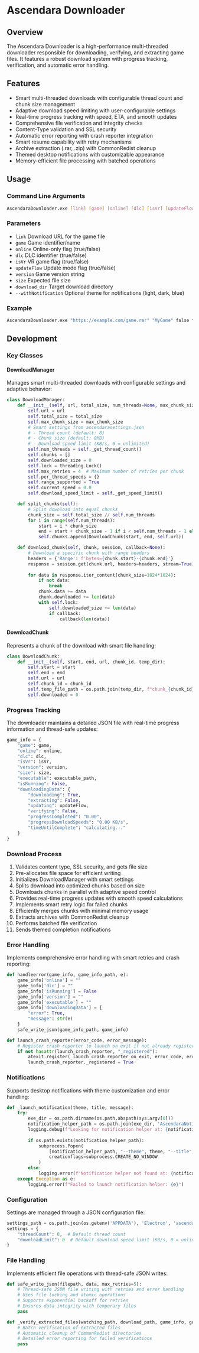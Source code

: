 # Ascendara Downloader

## Overview
The Ascendara Downloader is a high-performance multi-threaded downloader responsible for downloading, verifying, and extracting game files. It features a robust download system with progress tracking, verification, and automatic error handling.

## Features
- Smart multi-threaded downloads with configurable thread count and chunk size management
- Adaptive download speed limiting with user-configurable settings
- Real-time progress tracking with speed, ETA, and smooth updates
- Comprehensive file verification and integrity checks
- Content-Type validation and SSL security
- Automatic error reporting with crash reporter integration
- Smart resume capability with retry mechanisms
- Archive extraction (.rar, .zip) with CommonRedist cleanup
- Themed desktop notifications with customizable appearance
- Memory-efficient file processing with batched operations

## Usage

### Command Line Arguments
```bash
AscendaraDownloader.exe [link] [game] [online] [dlc] [isVr] [updateFlow] [version] [size] [download_dir] [--withNotification theme]
```

### Parameters
- `link`
 Download URL for the game file
- `game`
 Game identifier/name
- `online`
 Online-only flag (true/false)
- `dlc`
 DLC identifier (true/false)
- `isVr`
 VR game flag (true/false)
- `updateFlow`
 Update mode flag (true/false)
- `version`
 Game version string
- `size`
 Expected file size
- `download_dir`
 Target download directory
- `--withNotification`
 Optional theme for notifications (light, dark, blue)

### Example
```bash
AscendaraDownloader.exe "https://example.com/game.rar" "MyGame" false false false false "1.0" "1000000" "C:/Games" --withNotification dark
```

## Development

### Key Classes

#### DownloadManager
Manages smart multi-threaded downloads with configurable settings and adaptive behavior:
```python
class DownloadManager:
    def __init__(self, url, total_size, num_threads=None, max_chunk_size=64*1024*1024):
        self.url = url
        self.total_size = total_size
        self.max_chunk_size = max_chunk_size
        # Smart settings from ascendarasettings.json
        # - Thread count (default: 8)
        # - Chunk size (default: 8MB)
        # - Download speed limit (KB/s, 0 = unlimited)
        self.num_threads = self._get_thread_count()
        self.chunks = []
        self.downloaded_size = 0
        self.lock = threading.Lock()
        self.max_retries = 4  # Maximum number of retries per chunk
        self.per_thread_speeds = {}
        self.range_supported = True
        self.current_speed = 0.0
        self.download_speed_limit = self._get_speed_limit()

    def split_chunks(self):
        # Split download into equal chunks
        chunk_size = self.total_size // self.num_threads
        for i in range(self.num_threads):
            start = i * chunk_size
            end = start + chunk_size - 1 if i < self.num_threads - 1 else self.total_size - 1
            self.chunks.append(DownloadChunk(start, end, self.url))

    def download_chunk(self, chunk, session, callback=None):
        # Download a specific chunk with range headers
        headers = {'Range': f'bytes={chunk.start}-{chunk.end}'}
        response = session.get(chunk.url, headers=headers, stream=True)
        
        for data in response.iter_content(chunk_size=1024*1024):
            if not data:
                break
            chunk.data += data
            chunk.downloaded += len(data)
            with self.lock:
                self.downloaded_size += len(data)
                if callback:
                    callback(len(data))
```

#### DownloadChunk
Represents a chunk of the download with smart file handling:
```python
class DownloadChunk:
    def __init__(self, start, end, url, chunk_id, temp_dir):
        self.start = start
        self.end = end
        self.url = url
        self.chunk_id = chunk_id
        self.temp_file_path = os.path.join(temp_dir, f"chunk_{chunk_id}.tmp")
        self.downloaded = 0
```

### Progress Tracking
The downloader maintains a detailed JSON file with real-time progress information and thread-safe updates:
```python
game_info = {
    "game": game,
    "online": online,
    "dlc": dlc,
    "isVr": isVr,
    "version": version,
    "size": size,
    "executable": executable_path,
    "isRunning": False,
    "downloadingData": {
        "downloading": True,
        "extracting": False,
        "updating": updateFlow,
        "verifying": False,
        "progressCompleted": "0.00",
        "progressDownloadSpeeds": "0.00 KB/s",
        "timeUntilComplete": "calculating..."
    }
}
```

### Download Process
1. Validates content type, SSL security, and gets file size
2. Pre-allocates file space for efficient writing
3. Initializes DownloadManager with smart settings
4. Splits download into optimized chunks based on size
5. Downloads chunks in parallel with adaptive speed control
6. Provides real-time progress updates with smooth speed calculations
7. Implements smart retry logic for failed chunks
8. Efficiently merges chunks with minimal memory usage
9. Extracts archives with CommonRedist cleanup
10. Performs batched file verification
11. Sends themed completion notifications

### Error Handling
Implements comprehensive error handling with smart retries and crash reporting:
```python
def handleerror(game_info, game_info_path, e):
    game_info['online'] = ""
    game_info['dlc'] = ""
    game_info['isRunning'] = False
    game_info['version'] = ""
    game_info['executable'] = ""
    game_info['downloadingData'] = {
        "error": True,
        "message": str(e)
    }
    safe_write_json(game_info_path, game_info)

def launch_crash_reporter(error_code, error_message):
    # Register crash reporter to launch on exit if not already registered
    if not hasattr(launch_crash_reporter, "_registered"):
        atexit.register(_launch_crash_reporter_on_exit, error_code, error_message)
        launch_crash_reporter._registered = True
```

### Notifications
Supports desktop notifications with theme customization and error handling:
```python
def _launch_notification(theme, title, message):
    try:
        exe_dir = os.path.dirname(os.path.abspath(sys.argv[0]))
        notification_helper_path = os.path.join(exe_dir, 'AscendaraNotificationHelper.exe')
        logging.debug(f"Looking for notification helper at: {notification_helper_path}")
        
        if os.path.exists(notification_helper_path):
            subprocess.Popen(
                [notification_helper_path, "--theme", theme, "--title", title, "--message", message],
                creationflags=subprocess.CREATE_NO_WINDOW
            )
        else:
            logging.error(f"Notification helper not found at: {notification_helper_path}")
    except Exception as e:
        logging.error(f"Failed to launch notification helper: {e}")
```

### Configuration
Settings are managed through a JSON configuration file:
```python
settings_path = os.path.join(os.getenv('APPDATA'), 'Electron', 'ascendarasettings.json')
settings = {
    "threadCount": 8,  # Default thread count
    "downloadLimit": 0  # Default download speed limit (KB/s, 0 = unlimited)
}
```

### File Handling
Implements efficient file operations with thread-safe JSON writes:
```python
def safe_write_json(filepath, data, max_retries=5):
    # Thread-safe JSON file writing with retries and error handling
    # Uses file locking and atomic operations
    # Supports exponential backoff for retries
    # Ensures data integrity with temporary files
    pass

def _verify_extracted_files(watching_path, download_path, game_info, game_info_path, game, archive_file_path):
    # Batch verification of extracted files
    # Automatic cleanup of CommonRedist directories
    # Detailed error reporting for failed verifications
    pass
```